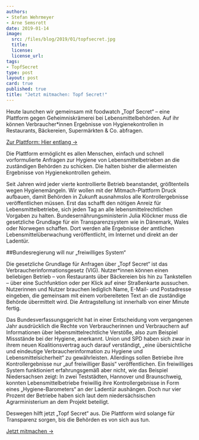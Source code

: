 ```yaml
---
authors: 
- Stefan Wehrmeyer
- Arne Semsrott
date: 2019-01-14
image:
  src: /files/blog/2019/01/topfsecret.jpg
  title: 
  license:
  license_url:
tags:
- TopfSecret
type: post
layout: post
card: true
published: true
title: "Jetzt mitmachen: Topf Secret!"
---
```


Heute launchen wir gemeinsam mit foodwatch „Topf Secret“ – eine Plattform gegen Geheimniskrämerei bei Lebensmittelbehörden. Auf ihr können Verbraucher*innen Ergebnisse von Hygienekontrollen in Restaurants, Bäckereien, Supermärkten & Co. abfragen.

[Zur Plattform: Hier entlang →](https://fragdenstaat.de/kampagnen/lebensmittelkontrolle/)

Die Plattform ermöglicht es allen Menschen, einfach und schnell vorformulierte Anfragen zur Hygiene von Lebensmittelbetrieben an die zuständigen Behörden zu schicken. Die halten bisher die allermeisten Ergebnisse von Hygienekontrollen geheim.

Seit Jahren wird jeder vierte kontrollierte Betrieb beanstandet, größtenteils wegen Hygienemängeln. Wir wollen mit der Mitmach-Plattform Druck aufbauen, damit Behörden in Zukunft ausnahmslos alle Kontrollergebnisse veröffentlichen müssen. Erst das schafft den nötigen Anreiz für Lebensmittelbetriebe, sich jeden Tag an alle lebensmittelrechtlichen Vorgaben zu halten. Bundesernährungsministerin Julia Klöckner muss die gesetzliche Grundlage für ein Transparenzsystem wie in Dänemark, Wales oder Norwegen schaffen. Dort werden alle Ergebnisse der amtlichen Lebensmittelüberwachung veröffentlicht, im Internet und direkt an der Ladentür.

##Bundesregierung will nur „freiwilliges System“

Die gesetzliche Grundlage für Anfragen über „Topf Secret“ ist das Verbraucherinformationsgesetz (VIG). Nutzer*innen können einen beliebigen Betrieb – von Restaurants über Bäckereien bis hin zu Tankstellen – über eine Suchfunktion oder per Klick auf einer Straßenkarte aussuchen. Nutzerinnen und Nutzer brauchen lediglich Name, E-Mail- und Postadresse eingeben, die gemeinsam mit einem vorbereiteten Text an die zuständige Behörde übermittelt wird. Die Antragstellung ist innerhalb von einer Minute fertig.

Das Bundesverfassungsgericht hat in einer Entscheidung vom vergangenen Jahr ausdrücklich die Rechte von Verbraucherinnen und Verbrauchern auf Informationen über lebensmittelrechtliche Verstöße, also zum Beispiel Missstände bei der Hygiene, anerkannt. Union und SPD haben sich zwar in ihrem neuen Koalitionsvertrag auch darauf verständigt, „eine übersichtliche und eindeutige Verbraucherinformation zu Hygiene und Lebensmittelsicherheit“ zu gewährleisten. Allerdings sollen Betriebe ihre Kontrollergebnisse nur „auf freiwilliger Basis“ veröffentlichen. Ein freiwilliges System funktioniert erfahrungsgemäß aber nicht, wie das Beispiel Niedersachsen zeigt: In zwei Teststädten, Hannover und Braunschweig, konnten Lebensmittelbetriebe freiwillig ihre Kontrollergebnisse in Form eines „Hygiene-Barometers“ an der Ladentür aushängen. Doch nur vier Prozent der Betriebe haben sich laut dem niedersächsischen Agrarministerium an dem Projekt beteiligt.

Deswegen hilft jetzt „Topf Secret“ aus. Die Plattform wird solange für Transparenz sorgen, bis die Behörden es von sich aus tun.

[Jetzt mitmachen →](https://fragdenstaat.de/kampagnen/lebensmittelkontrolle/)
